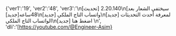 {'ver1':'19', 'ver2':'48', 'ver3':'\n[تحديث] 2.20.140\n[سيختفي الشعار بعد 48ساعه[جديد]\n[جديد] واتساب التاج الملكي\n[جديد]  لمعرفة أحدث التحديثات الواتساب التاج الملكي\n[جديد] اضغط هنا \n', 'dli':'[https://youtube.com/@Engineer-Asim}
